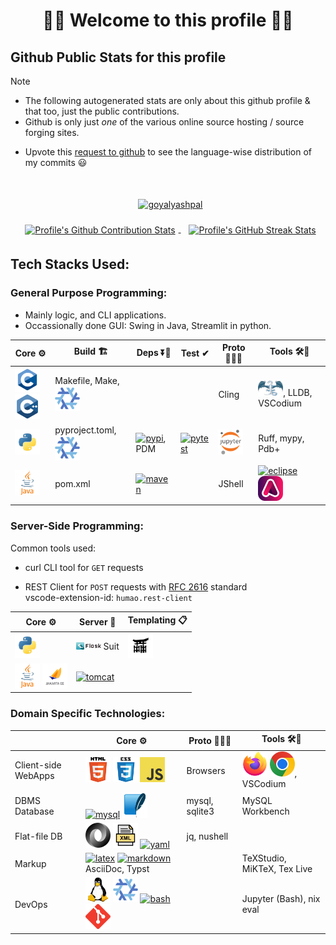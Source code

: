 <!--
2024-09-18
 -->

<!--

latest commit id: 2f0ab29740 ('24-09-19)
https://raw.githubusercontent.com/github/explore/main/topics/nodejs/nodejs.png


<link rel="stylesheet" type='text/css'
  href="https://cdn.jsdelivr.net/gh/devicons/devicon@latest/devicon.min.css"
/>

<style>
  table i { font-size: xxx-large; vertical-align: middle; }
</style>


    <i class="devicon-c-plain colored"></i> <i class="devicon-cplusplus-plain colored"></i>

  -->



<h1 align="center">🌻🌺 Welcome to this profile 🪷🌹</h1>




## Github Public Stats for this profile

> [!NOTE]
> * The following autogenerated stats are only about this github profile & that too, just the public contributions.
> * Github is only just _one_ of the various online source hosting / source forging sites.


[user-lang-info]: https://github.com/orgs/community/discussions/18230

* Upvote this [request to github][user-lang-info] to see the language-wise distribution of my commits 😃


<br/>


<p align="center">
&nbsp;
<a
  href="https://github.com/ryo-ma/github-profile-trophy"
  aria-details="https://github-profile-trophy.vercel.app"
>
  <img alt="goyalyashpal"
    style="vertical-align: middle; margin:5px"
    src="https://github-profile-trophy.vercel.app/?username=goyalyashpal&title=-Stars,-Reviews,-Followers&column=-1&margin-w=25&margin-h=25&theme=onedark"
  />
</a>
</p>

  <!-- align="center" float:center; -->

<!--
* The width of the github profile readme is 780px
* ( 5 * 2 ) * 2 = 10px in margins
* 372 + 300 = 672px in image
 -->

<p align="center">
&nbsp;
<a
  href="https://github-readme-stats.vercel.app/"
>
  <img width=300px
    alt="Profile's Github Contribution Stats"
    style="vertical-align: middle; margin:5px"
    src="https://github-readme-stats.vercel.app/api?username=goyalyashpal&show_icons=true&locale=en&show=prs_merged&hide=stars,prs&hide_rank=true&cache_seconds=86400&theme=onedark"
    />
</a>
&nbsp;
<a
  href="https://git.io/streak-stats"
  aria-details="https://github-readme-streak-stats.herokuapp.com/demo/"
>
  <img width=372px
    alt="Profile's GitHub Streak Stats"
    style="vertical-align: middle; margin:5px;"
    src="https://github-readme-streak-stats.herokuapp.com?user=goyalyashpal&theme=onedark&date_format=%5BY%20%5DM%20j&mode=weekly&hide_current_streak=false&card_width=450px"
  />
  <!-- Default Streak Stats width is 495px -->
</a>
</p>




## Tech Stacks Used:




### General Purpose Programming:

* Mainly logic, and CLI applications.
* Occassionally done GUI: Swing in Java, Streamlit in python.


<table>

<thead>
<tr>
  <th>Core ⚙</th> <th>Build 🏗</th> <th>Deps ⏬🧳</th> <th>Test ✔</th> <th>Proto 🏃‍♀️‍➡️</th> <th>Tools 🛠🧰</th>
</tr>
</thead>

<tbody>

<tr>
  <td>
    <!-- <img alt="Static Badge" src="https://img.shields.io/badge/C-000?style=for-the-badge&logo=c"> -->
    <a title="C language" href="https://github.com/topics/c"/><img alt="c" width=40 src="assets/c.png"></a>
    <a title="C++" href="https://github.com/topics/cpp"/><img alt="cpp" width=40 src="assets/cpp.png"></a>

  </td>
  <td> Makefile, Make,
    <a title="Nix package manager" href="https://github.com/topics/nix"/><img alt="nix" width=40 src="assets/nix.png"></a>
  </td>
  <td>   </td>
  <td>   </td>
  <td> Cling  </td>
  <td>
    <a title="LLVM Compiler toolchain" href="https://github.com/topics/llvm"/><img alt="llvm" width=40 src="assets/llvm.png"></a>, LLDB, VSCodium
  </td>
</tr>

<tr>
  <td>
    <a title="Python" href="https://github.com/topics/python"/><img alt="python" width=40 src="assets/python.png"></a>
  </td>
  <td>
    pyproject.toml,
    <a title="Nix package manager" href="https://github.com/topics/nix"/><img alt="nix" width=40 src="assets/nix.png"></a>
  </td>
  <td>
    <a title="PyPI: Python Package Index" href="https://github.com/topics/pypi"/><img alt="pypi" width=40 src="assets/pypi.png"></a>, PDM
  </td>
  <td>
    <a title="Pytest Python testing framework" href="https://github.com/topics/pytest"/><img alt="pytest" width=40 src="assets/pytest.png"></a>
  </td>
  <td>
    <a title="Jupyter" href="https://github.com/topics/jupyter"/><img alt="jupyter" width=40 src="assets/jupyter-notebook.png"></a>
  </td>
  <td> Ruff, mypy, Pdb+  </td>
</tr>

<tr>
  <td>
    <a title="Java" href="https://github.com/topics/java"/><img alt="java" width=40 src="assets/java.png"></a>
  </td>
  <td> pom.xml  </td>
  <td>
    <a title="Apache Maven" href="https://github.com/topics/maven"/><img alt="maven" width=40 src="assets/maven.png"></a>
  </td>
  <td>   </td>
  <td> JShell  </td>
  <td>
    <a title="Eclipse IDE" href="https://github.com/topics/eclipse"/><img alt="eclipse" width=40 src="assets/eclipse.png"></a>
    <a title="Adoptium Temurin JDK" href="https://github.com/topics/adoptium"/><img alt="adoptium" width=40 src="assets/adoptium.png"></a>
  </td>
</tr>

</tbody>

</table>




### Server-Side Programming:

[RFC 2616]: http://www.w3.org/Protocols/rfc2616/rfc2616-sec5.html "HTTP/1.1: Request"
[RFC 9110]: https://www.rfc-editor.org/rfc/rfc9110.html "RFC 9110: HTTP Semantics"

Common tools used:

* curl CLI tool for `GET` requests

* REST Client for `POST` requests with [RFC 2616] standard \
  vscode-extension-id: `humao.rest-client`

<!--
* httpYac - Rest Client: vscode-extension-id: `anweber.vscode-httpyac`

* Thunder Client: vscode-extension-id: `rangav.vscode-thunder-client`
 -->



<table>

<thead>
<tr>
  <th>Core ⚙</th> <th>Server 📡</th> <th>Templating 📋</th>
</tr>
</thead>

<tbody>

<tr>
  <td>
    <a title="Python" href="https://github.com/topics/python"/><img alt="python" width=40 src="assets/python.png"></a>
  </td>
  <td>
    <a title="Flask micro-web framework" href="https://github.com/topics/flask"/><img alt="flask" width=40 src="assets/flask.png"></a> Suit
  </td>
  <td>
    <a title="Jinja templating engine" href="https://github.com/topics/jinja"/><img alt="jinja" width=40 src="assets/jinja.png"></a>
  </td>
</tr>

<tr>
  <td>
    <a title="Java" href="https://github.com/topics/java"/><img alt="java" width=40 src="assets/java.png"></a>
    <a title="Jakarta EE" href="https://github.com/topics/jakarta-ee"/><img alt="jakarta-ee" width=40 src="assets/jakarta-ee.png"></a>
  </td>
  <td>
    <a title="Apache Tomcat" href="https://github.com/topics/tomcat"/><img alt="tomcat" width=40 src="assets/tomcat.png"></a>
  </td>
  <td>
  </td>
</tr>

</tbody>

</table>




### Domain Specific Technologies:

<table>

<thead>
<tr>
  <th></th> <th>Core ⚙</th> <th>Proto 🏃‍♀️‍➡️</th> <th>Tools 🛠🧰</th>
</tr>
</thead>

<tbody>

<tr>
  <td> Client-side WebApps  </td>
  <td>
    <a title="HTML5" href="https://github.com/topics/html5"/><img alt="html5" width=40 src="assets/html.png"></a>
    <a title="CSS: Cascading Style Sheets" href="https://github.com/topics/css3"/><img alt="css3" width=40 src="assets/css.png"></a>
    <a title="JavaScript" href="https://github.com/topics/javascript"/><img alt="javascript" width=40 src="assets/javascript.png"></a>
  </td>
  <td> Browsers  </td>
  <td>
    <a title="Firefox Browser" href="https://github.com/topics/firefox"/><img alt="firefox" width=40 src="assets/firefox.png"></a>
    <a title="Chromium based browsers" href="https://github.com/topics/chrome"/><img alt="chrome" width=40 src="assets/chrome.png"></a>, VSCodium
  </td>
</tr>

<tr>
  <td> DBMS Database  </td>
  <td>
    <a title="MySQL DBMS" href="https://github.com/topics/mysql"/><img alt="mysql" width=40 src="assets/mysql.png"></a>
    <a title="SQLite Serverless RDBMS" href="https://github.com/topics/sqlite"/><img alt="sqlite" width=40 src="assets/sqlite.png"></a>
  </td>
  <td> mysql, sqlite3  </td>
  <td> MySQL Workbench  </td>
</tr>

<tr>
  <td> Flat-file DB  </td>
  <td>
    <a title="JSON data interchange format" href="https://github.com/topics/json"/><img alt="json" width=40 src="assets/json.png"></a>
    <a title="XML eXtensible Markup Language" href="https://github.com/topics/xml"/><img alt="xml" width=40 src="assets/xml.png"></a>
    <a title="YAML data serialization language" href="https://github.com/topics/yaml"/><img alt="yaml" width=40 src="assets/yaml.png"></a>
  </td>
  <td> jq, nushell  </td>
  <td>  </td>
</tr>

<tr>
  <td> Markup  </td>
  <td>
    <a title="LaTeX document preparation system" href="https://github.com/topics/latex"/><img alt="latex" width=40 src="assets/latex.png"></a>
    <a title="Markdown plaintext formatting to HTML conversion" href="https://github.com/topics/markdown"/><img alt="markdown" width=40 src="assets/markdown.png"></a>
    AsciiDoc, Typst
  </td>
  <td>   </td>
  <td> TeXStudio, MiKTeX, Tex Live  </td>
</tr>

<tr>
  <td> DevOps  </td>
  <td>
    <a title="linux" href="https://github.com/topics/linux"/><img alt="linux" width=40 src="assets/linux.png"></a>
    <a title="nix" href="https://github.com/topics/nix"/><img alt="nix" width=40 src="assets/nix.png"></a>
    <a title="bash" href="https://github.com/topics/bash"/><img alt="bash" width=40 src="assets/bash.png"></a>
    <a title="git" href="https://github.com/topics/git"/><img alt="git" width=40 src="assets/git.png"></a>
  </td>
  <td>   </td>
  <td> Jupyter (Bash), nix eval  </td>
</tr>

</tbody>

</table>
